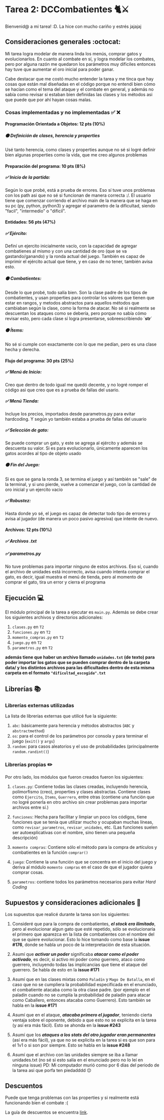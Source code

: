 # Tarea 2: DCCombatientes 🐈⚔️

Bienvenid@ a mi tarea! :D. La hice con mucho cariño y estrés jajajaj

## Consideraciones generales :octocat:
Mi tarea logra modelar de manera linda los menús, comprar gatos y evolucionarlos. En cuanto al combate en sí, y logra modelar los combates, pero por alguna razón me quedaron los parámetros muy dificiles entonces hay tuve que aumentar el oro inicial para poder ganar.

Cabe destacar que me costó mucho entender la tarea y me tinca que hay cosas que están mal diseñadas en el código porque no entendí bien cómo se hacían como el tema del ataque y el combate en general, y además no sabía como revisar si estaban bien definidas las clases y los métodos asi que puede que por ahí hayan cosas malas.

### Cosas implementadas y no implementadas :white_check_mark: :x:

#### Programación Orientada a Objetos: 12 pts (10%)
##### 🟠 Definición de clases, herencia y *properties*
Usé tanto herencia, como clases y properties aunque no sé si logré definir bien algunas properties como la vida, que me creo algunos problemas

#### Preparación del programa: 10 pts (8%)
##### ✅ Inicio de la partida:
Según lo que probé, está a prueba de errores. Eso sí tuve unos problemas con los path asi que no sé si funcionan de manera correcta :/. El usuario tiene que comenzar corriendo el archivo main de la manera que se haga en su pc (py, python, python3) y agregar el parametro de la dificultad, siendo "facil", "intermedio" o "dificil".

#### Entidades: 56 pts (47%)
##### ✅ Ejército:
Definí un ejercito inicialmente vacío, con la capacidad de agregar combatienes al mismo y con una cantidad de oro (que se va gastando/ganando) y la ronda actual del juego. También es capaz de imprimir el ejército actual que tiene, y en caso de no tener, también avisa esto.

##### 🟠 Combatientes:
Desde lo que probé, todo salía bien. Son la clase padre de los tipos de combatientes, y usan properties para controlar los valores que tienen que estar en rangos, y metodos abstractos para aquellos métodos que cambiaban según la clase, como la forma de atacar. No sé si realmente se descuentan los ataques como se debería, pero porque no sabía cómo revisar esto, pero cada clase sí logra presentarse, sobreescribiendo ´__str__´

##### 🟠 Ítems:
No sé si cumple con exactamente con lo que me pedían, pero es una clase hecha y derecha.

#### Flujo del programa: 30 pts (25%)
##### ✅ Menú de Inicio:
Creo que dentro de todo igual me quedó decente, y no logré romper el código asi que creo que es a prueba de fallas del usario.
##### ✅ Menú Tienda:
Incluye los precios, importados desde parametros.py para evitar hardcoding. Y según yo también estaba a prueba de fallas del usuario
##### ✅ Selección de gato:
Se puede comprar un gato, y este se agrega al ejército y además se descuenta su valor. Si es para evolucionarlo, únicamente aparecen los gatos acordes al tipo de objeto usado
##### 🟠 Fin del Juego:
Si es que se gana la ronda 3, se termina el juego y así también se "sale" de la terminal, y si uno pierde, vuelve a comenzar el juego, con la cantidad de oro inicial y un ejercito vacío
##### ✅ Robustez:
Hasta donde yo sé, el juego es capaz de detectar todo tipo de errores y avisa al jugador (de manera un poco pasivo agresiva) que intente de nuevo.

#### Archivos: 12 pts (10%)
##### ✅ Archivos .txt
##### ✅ parametros.py
No tuve problemas para importar ninguno de estos archivos. Eso sí, cuando el archivo de unidades está incorrecto, avisa cuando intenta comprar el gato, es decir, igual muestra el menú de tienda, pero al momento de comprar el gato, tira un error y cierra el programa


## Ejecución :computer:
El módulo principal de la tarea a ejecutar es  ```main.py```. Además se debe crear los siguientes archivos y directorios adicionales:
1. ```clases.py``` en ```T2```
2. ```funciones.py``` en ```T2```
3. ```momento_compras.py``` en ```T2```
4. ```juego.py``` en ```T2```
5. ```parametros.py``` en ```T2```

**además tiene que haber un archivo llamado ```unidades.txt``` (de texto) para poder importar los gatos que se pueden comprar dentro de la carpeta data/ y los distintos archivos para las dificultades dentro de esta misma carpeta en el formato ```"dificultad_escogida".txt```**


## Librerías :books:
### Librerías externas utilizadas
La lista de librerías externas que utilicé fue la siguiente:

1. ```abc```: básicamente para herencia y métodos abstractos (```ABC``` y ```abstractmethod```)
2. ```os```: para el control de los parámetros por consola y para terminar el juego (```exit()``` y ```args```)
3. ```random```: para casos aleatorios y el uso de probabilidades (principalmente ```random.randint()```)

### Librerías propias :pencil2:
Por otro lado, los módulos que fueron creados fueron los siguientes:

1. ```clases.py```: Contiene todas las clases creadas, incluyendo herencia, polimorfismo (creo), properties y clases abstractas. Contiene clases como  ```Ejercito```, ```Items```, ```Guerrero```, entre otras (contiene una función que no logré ponerla en otro archivo sin crear problemas para importar archivos entre sí.)

2. ```funciones```: Hecha para facilitar y limpiar un poco los códigos, tiene funciones que se tenía que utilizar mucho y ocupaban muchas líneas, como ```revisar_parametros```, ```revisar_unidades```, etc. (Las funciones suelen ser autoexplicativas con el nombre, sino tienen una pequeña descripción)

3. ```momento compras```: Contiene sólo el método para la compra de artículos y combatientes en la función ```comprar()```

4. ```juego```: Contiene la una función que se concentra en el inicio del juego y deriva al módulo ```momento compras``` en el caso de que el jugador quiera comprar cosas.

5. ```parametros```: contiene todos los parámetros necesarios para evitar _Hard Coding_

## Supuestos y consideraciones adicionales :thinking:
Los supuestos que realicé durante la tarea son los siguientes:

1. Consideré que para la compra de combatientes, **_el stock era ilimitado_**, pero al evolucionar algun gato que esté repetido, sólo se evolucionaría el primero que aparezca en la lista de combatientes con el nombre del que se quiere evolucionar. Esto lo hice tomando como base la **issue #176**, donde se habla un poco de la interpretación de esta situación.

2. Asumí que **_activar un poder_** significaba **_atacar como el poder activado_**, es decir, si activo mi poder como guerrero, ataco como guerrero, incluyendo todas las implicancias que tiene el ataque del guerrero. Se habla de esto en la **issue #171**

3. Asumí que en las clases mixtas como ```Paladín``` y ```Mago De Batalla```, en el caso que no se cumpliera la probabilidad especificada en el enunciado, el combatiente atacaba como la otra clase padre. (por ejemplo en el paladin cuando no se cumplía la probabilidad de paladín para atacar como Caballero, entonces atacaba como Guerrero). Esto también se habla en la **issue #171**

4. Asumí que en el ataque, **_atacaba primero el jugador_**, teniendo cierta ventaja sobre el oponente, debido a que esto no se explicita en la tarea (y así era más fácil). Esto se ahonda en la **issue #243** 

5. Asumí que los **_ataques a los stats del otro jugador eran permanentes_** (así era más fácil), ya que no se explicita en la tarea si es que son para el 1v1 o si son por siempre. Esto se habla en la **issue #248**

6. Asumí que el archivo con las unidades siempre se iba a llamar unidades.txt (no sé si esto salía en el enunciado pero no lo leí en ninguna issue)
PD: Mi computador murió como por 6 días del periodo de la tarea asi que porfa ten piedadddd :pensive:


## Descuentos
Puede que tenga problemas con las properties y si realmente está funcionando bien el combate :(

La guía de descuentos se encuentra [link](https://github.com/IIC2233/Syllabus/blob/main/Tareas/Bases%20Generales%20de%20Tareas%20-%20IIC2233.pdf).